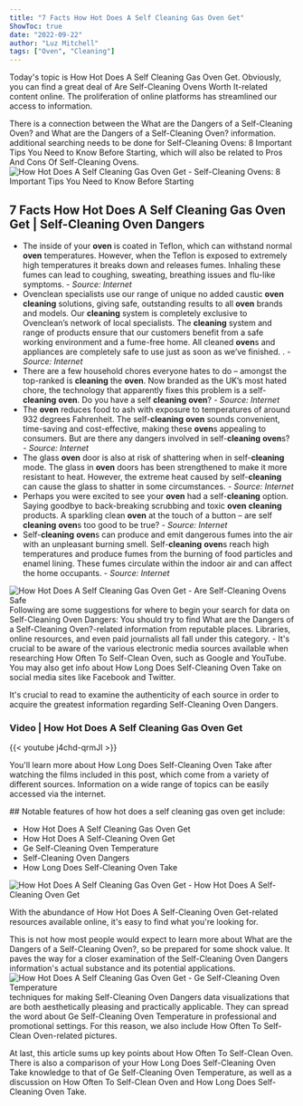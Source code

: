 ```yaml
---
title: "7 Facts How Hot Does A Self Cleaning Gas Oven Get"
ShowToc: true 
date: "2022-09-22"
author: "Luz Mitchell" 
tags: ["Oven", "Cleaning"]
---
```


	
Today's topic is How Hot Does A Self Cleaning Gas Oven Get. Obviously, you can find a great deal of Are Self-Cleaning Ovens Worth It-related content online. The proliferation of online platforms has streamlined our access to information.

There is a connection between the What are the Dangers of a Self-Cleaning Oven? and What are the Dangers of a Self-Cleaning Oven? information. additional searching needs to be done for Self-Cleaning Ovens: 8 Important Tips You Need to Know Before Starting, which will also be related to Pros And Cons Of Self-Cleaning Ovens.
<img loading="lazy" src="https://assets.ajmadison.com/image/upload/c_limit,f_jpg,h_1000,w_1000/v1/products/fgr-fggf3054mf-olh_125_47c56.jpg" onerror="this.onerror=null;this.src='https://blogger.googleusercontent.com/img/a/AVvXsEhe7F7TRXHtjiKvHb5vS7DmnxvpHiDyoYyYvm1nHB3Qp2_w3BnM6A2eq4v7FYxCC9bfZt3a9vIMtAYEKUiaDQbHMg-ViyGmRIj39MLp0bGFfgfYw1Dc9q_H-T0wiTm3l0Uq42dETrN9eC8aGJ9_IORZsxST1AcLR7np1koOfcc7tnHa4S8Mwz_xD9d0=s16000';" alt="How Hot Does A Self Cleaning Gas Oven Get - Self-Cleaning Ovens: 8 Important Tips You Need to Know Before Starting" >

## 7 Facts How Hot Does A Self Cleaning Gas Oven Get | Self-Cleaning Oven Dangers
-   The inside of your **oven** is coated in Teflon, which can withstand normal **oven** temperatures. However, when the Teflon is exposed to extremely high temperatures it breaks down and releases fumes. Inhaling these fumes can lead to coughing, sweating, breathing issues and flu-like symptoms. - <cite>Source: Internet</cite>
-   Ovenclean specialists use our range of unique no added caustic **oven** **cleaning** solutions, giving safe, outstanding results to all **oven** brands and models. Our **cleaning** system is completely exclusive to Ovenclean’s network of local specialists. The **cleaning** system and range of products ensure that our customers benefit from a safe working environment and a fume-free home. All cleaned **oven**s and appliances are completely safe to use just as soon as we’ve finished. . - <cite>Source: Internet</cite>
-   There are a few household chores everyone hates to do – amongst the top-ranked is **cleaning** the **oven**. Now branded as the UK’s most hated chore, the technology that apparently fixes this problem is a self-**cleaning** **oven**. Do you have a self **cleaning** **oven**? - <cite>Source: Internet</cite>
-   The **oven** reduces food to ash with exposure to temperatures of around 932 degrees Fahrenheit. The self-**cleaning** **oven** sounds convenient, time-saving and cost-effective, making these **oven**s appealing to consumers. But are there any dangers involved in self-**cleaning** **oven**s? - <cite>Source: Internet</cite>
-   The glass **oven** door is also at risk of shattering when in self-**cleaning** mode. The glass in **oven** doors has been strengthened to make it more resistant to heat. However, the extreme heat caused by self-**cleaning** can cause the glass to shatter in some circumstances. - <cite>Source: Internet</cite>
-   Perhaps you were excited to see your **oven** had a self-**cleaning** option. Saying goodbye to back-breaking scrubbing and toxic **oven** **cleaning** products. A sparkling clean **oven** at the touch of a button – are self **cleaning** **oven**s too good to be true? - <cite>Source: Internet</cite>
-   Self-**cleaning** **oven**s can produce and emit dangerous fumes into the air with an unpleasant burning smell. Self-**cleaning** **oven**s reach high temperatures and produce fumes from the burning of food particles and enamel lining. These fumes circulate within the indoor air and can affect the home occupants. - <cite>Source: Internet</cite>


<img loading="lazy" src="https://assets.ajmadison.com/image/upload/c_limit,f_jpg,h_1000,w_1000/v1/products/FX710GBS_front_1_3.jpg" onerror="this.onerror=null;this.src='https://blogger.googleusercontent.com/img/a/AVvXsEhe7F7TRXHtjiKvHb5vS7DmnxvpHiDyoYyYvm1nHB3Qp2_w3BnM6A2eq4v7FYxCC9bfZt3a9vIMtAYEKUiaDQbHMg-ViyGmRIj39MLp0bGFfgfYw1Dc9q_H-T0wiTm3l0Uq42dETrN9eC8aGJ9_IORZsxST1AcLR7np1koOfcc7tnHa4S8Mwz_xD9d0=s16000';" alt="How Hot Does A Self Cleaning Gas Oven Get - Are Self-Cleaning Ovens Safe" >
Following are some suggestions for where to begin your search for data on Self-Cleaning Oven Dangers:
You should try to find What are the Dangers of a Self-Cleaning Oven?-related information from reputable places. Libraries, online resources, and even paid journalists all fall under this category.
- It's crucial to be aware of the various electronic media sources available when researching How Often To Self-Clean Oven, such as Google and YouTube. You may also get info about How Long Does Self-Cleaning Oven Take on social media sites like Facebook and Twitter.

It's crucial to read to examine the authenticity of each source in order to acquire the greatest information regarding Self-Cleaning Oven Dangers.

### Video | How Hot Does A Self Cleaning Gas Oven Get
{{< youtube j4chd-qrmJI >}} 

You'll learn more about How Long Does Self-Cleaning Oven Take after watching the films included in this post, which come from a variety of different sources. Information on a wide range of topics can be easily accessed via the internet.
<script async="async" data-cfasync="false" src="//normallydemandedalter.com/fe63df3c5408708b15d8dc3d9b206b31/invoke.js"></script>
<div id="container-fe63df3c5408708b15d8dc3d9b206b31"></div>
## Notable features of how hot does a self cleaning gas oven get include:

- How Hot Does A Self Cleaning Gas Oven Get
- How Hot Does A Self-Cleaning Oven Get
- Ge Self-Cleaning Oven Temperature
- Self-Cleaning Oven Dangers
- How Long Does Self-Cleaning Oven Take

 <img loading="lazy" src="http://www.gogofinder.com.tw/books/pida/6/s/1372218172irmj7ADf.jpg" onerror="this.onerror=null;this.src='https://blogger.googleusercontent.com/img/a/AVvXsEhe7F7TRXHtjiKvHb5vS7DmnxvpHiDyoYyYvm1nHB3Qp2_w3BnM6A2eq4v7FYxCC9bfZt3a9vIMtAYEKUiaDQbHMg-ViyGmRIj39MLp0bGFfgfYw1Dc9q_H-T0wiTm3l0Uq42dETrN9eC8aGJ9_IORZsxST1AcLR7np1koOfcc7tnHa4S8Mwz_xD9d0=s16000';" alt="How Hot Does A Self Cleaning Gas Oven Get - How Hot Does A Self-Cleaning Oven Get" >

With the abundance of How Hot Does A Self-Cleaning Oven Get-related resources available online, it's easy to find what you're looking for.

This is not how most people would expect to learn more about What are the Dangers of a Self-Cleaning Oven?, so be prepared for some shock value. It paves the way for a closer examination of the Self-Cleaning Oven Dangers information's actual substance and its potential applications.
<img loading="lazy" src="http://www.gogofinder.com.tw/books/pida/6/s/13722181728invWvJR.jpg" onerror="this.onerror=null;this.src='https://blogger.googleusercontent.com/img/a/AVvXsEhe7F7TRXHtjiKvHb5vS7DmnxvpHiDyoYyYvm1nHB3Qp2_w3BnM6A2eq4v7FYxCC9bfZt3a9vIMtAYEKUiaDQbHMg-ViyGmRIj39MLp0bGFfgfYw1Dc9q_H-T0wiTm3l0Uq42dETrN9eC8aGJ9_IORZsxST1AcLR7np1koOfcc7tnHa4S8Mwz_xD9d0=s16000';" alt="How Hot Does A Self Cleaning Gas Oven Get - Ge Self-Cleaning Oven Temperature" >
techniques for making Self-Cleaning Oven Dangers data visualizations that are both aesthetically pleasing and practically applicable. They can spread the word about Ge Self-Cleaning Oven Temperature in professional and promotional settings. For this reason, we also include How Often To Self-Clean Oven-related pictures.

At last, this article sums up key points about How Often To Self-Clean Oven. There is also a comparison of your How Long Does Self-Cleaning Oven Take knowledge to that of Ge Self-Cleaning Oven Temperature, as well as a discussion on How Often To Self-Clean Oven and How Long Does Self-Cleaning Oven Take.
	
	

